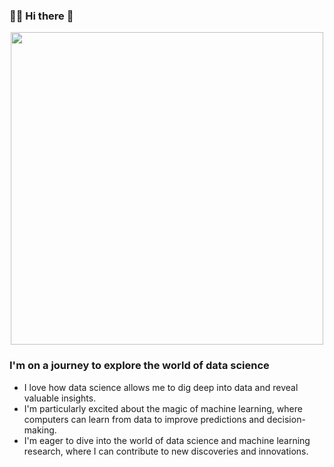 


### 👨‍💻 Hi there 👋

<div id="header" align="center">
  <img src="https://media.giphy.com/media/4FQMuOKR6zQRO/giphy.gif" width="500"/>
  
</div>


<!--
**partha-pkp/partha-pkp** is a ✨ _special_ ✨ repository because its `README.md` (this file) appears on your GitHub profile.

Here are some ideas to get you started:
-->

### I'm on a journey to explore the world of data science
- I love how data science allows me to dig deep into data and reveal valuable insights.
- I'm particularly excited about the magic of machine learning, where computers can learn from data to improve predictions and decision-making.
- I'm eager to dive into the world of data science and machine learning research, where I can contribute to new discoveries and innovations.
